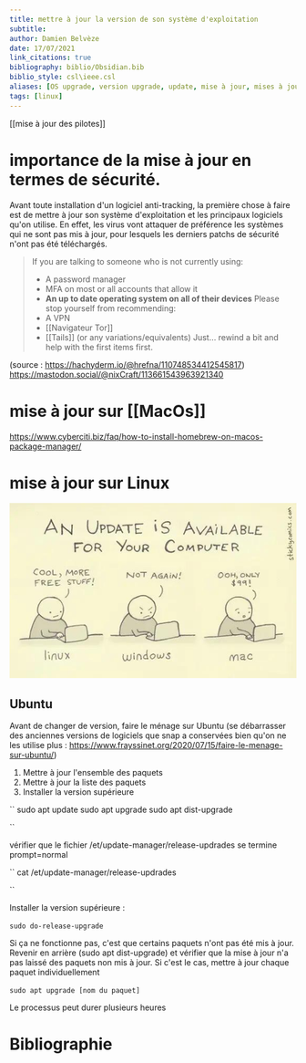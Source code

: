```yaml
---
title: mettre à jour la version de son système d'exploitation
subtitle: 
author: Damien Belvèze
date: 17/07/2021
link_citations: true
bibliography: biblio/Obsidian.bib
biblio_style: csl\ieee.csl
aliases: [OS upgrade, version upgrade, update, mise à jour, mises à jour]
tags: [linux]
---
```

[[mise à jour des pilotes]]

# importance de la mise à jour en termes de sécurité. 

Avant toute installation d'un logiciel anti-tracking, la première chose à faire est de mettre à jour son système d'exploitation et les principaux logiciels qu'on utilise. En effet, les virus vont attaquer de préférence les systèmes qui ne sont pas mis à jour, pour lesquels les derniers patchs de sécurité n'ont pas été téléchargés. 

>If you are talking to someone who is not currently using:
>* A password manager  
>* MFA on most or all accounts that allow it  
>* **An up to date operating system on all of their devices**
  Please stop yourself from recommending:
>* A VPN  
>* [[Navigateur Tor]]  
>* [[Tails]] (or any variations/equivalents)
>Just… rewind a bit and help with the first items first.

(source : https://hachyderm.io/@hrefna/110748534412545817)
https://mastodon.social/@nixCraft/113661543963921340
# mise à jour sur [[MacOs]]

https://www.cyberciti.biz/faq/how-to-install-homebrew-on-macos-package-manager/



# mise à jour sur Linux

![](images/mise_a_jour.jpg)

## Ubuntu

Avant de changer de version, faire le ménage sur Ubuntu (se débarrasser des anciennes versions de logiciels que snap a conservées bien qu'on ne les utilise plus : https://www.frayssinet.org/2020/07/15/faire-le-menage-sur-ubuntu/)

1. Mettre à jour l'ensemble des paquets
2. Mettre à jour la liste des paquets
3. Installer la version supérieure

``
sudo apt update
sudo apt upgrade
sudo apt dist-upgrade

``

vérifier que le fichier /et/update-manager/release-updrades se termine prompt=normal

``
cat  /et/update-manager/release-updrades

``

Installer la version supérieure :

``sudo do-release-upgrade``

Si ça ne fonctionne pas, c'est que certains paquets n'ont pas été mis à jour. Revenir en arrière (sudo apt dist-upgrade) et vérifier que la mise à jour n'a pas laissé des paquets non mis à jour. Si c'est le cas, mettre à jour chaque paquet individuellement

``sudo apt upgrade [nom du paquet]``

Le processus peut durer plusieurs heures







# Bibliographie
